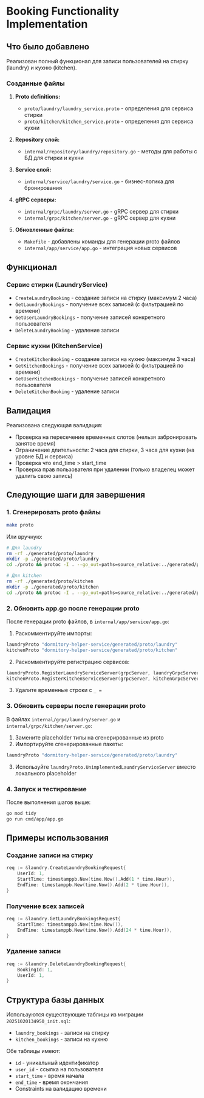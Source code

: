 # Booking Functionality Implementation

## Что было добавлено

Реализован полный функционал для записи пользователей на стирку (laundry) и кухню (kitchen).

### Созданные файлы

1. **Proto definitions:**
   - `proto/laundry/laundry_service.proto` - определения для сервиса стирки
   - `proto/kitchen/kitchen_service.proto` - определения для сервиса кухни

2. **Repository слой:**
   - `internal/repository/laundry/repository.go` - методы для работы с БД для стирки и кухни

3. **Service слой:**
   - `internal/service/laundry/service.go` - бизнес-логика для бронирования

4. **gRPC серверы:**
   - `internal/grpc/laundry/server.go` - gRPC сервер для стирки
   - `internal/grpc/kitchen/server.go` - gRPC сервер для кухни

5. **Обновленные файлы:**
   - `Makefile` - добавлены команды для генерации proto файлов
   - `internal/app/service/app.go` - интеграция новых сервисов

## Функционал

### Сервис стирки (LaundryService)

- `CreateLaundryBooking` - создание записи на стирку (максимум 2 часа)
- `GetLaundryBookings` - получение всех записей (с фильтрацией по времени)
- `GetUserLaundryBookings` - получение записей конкретного пользователя
- `DeleteLaundryBooking` - удаление записи

### Сервис кухни (KitchenService)

- `CreateKitchenBooking` - создание записи на кухню (максимум 3 часа)
- `GetKitchenBookings` - получение всех записей (с фильтрацией по времени)
- `GetUserKitchenBookings` - получение записей конкретного пользователя
- `DeleteKitchenBooking` - удаление записи

## Валидация

Реализована следующая валидация:

- Проверка на пересечение временных слотов (нельзя забронировать занятое время)
- Ограничение длительности: 2 часа для стирки, 3 часа для кухни (на уровне БД и сервиса)
- Проверка что end_time > start_time
- Проверка прав пользователя при удалении (только владелец может удалить свою запись)

## Следующие шаги для завершения

### 1. Сгенерировать proto файлы

```bash
make proto
```

Или вручную:

```bash
# Для laundry
rm -rf ./generated/proto/laundry
mkdir -p ./generated/proto/laundry
cd ./proto && protoc -I . --go_out=paths=source_relative:../generated/proto --go-grpc_out=paths=source_relative:../generated/proto laundry/*.proto

# Для kitchen
rm -rf ./generated/proto/kitchen
mkdir -p ./generated/proto/kitchen
cd ./proto && protoc -I . --go_out=paths=source_relative:../generated/proto --go-grpc_out=paths=source_relative:../generated/proto kitchen/*.proto
```

### 2. Обновить app.go после генерации proto

После генерации proto файлов, в `internal/app/service/app.go`:

1. Раскомментируйте импорты:

```go
laundryProto "dormitory-helper-service/generated/proto/laundry"
kitchenProto "dormitory-helper-service/generated/proto/kitchen"
```

2. Раскомментируйте регистрацию сервисов:

```go
laundryProto.RegisterLaundryServiceServer(grpcServer, laundryGrpcServer)
kitchenProto.RegisterKitchenServiceServer(grpcServer, kitchenGrpcServer)
```

3. Удалите временные строки с `_ =`

### 3. Обновить серверы после генерации proto

В файлах `internal/grpc/laundry/server.go` и `internal/grpc/kitchen/server.go`:

1. Замените placeholder типы на сгенерированные из proto
2. Импортируйте сгенерированные пакеты:

```go
laundryProto "dormitory-helper-service/generated/proto/laundry"
```

3. Используйте `laundryProto.UnimplementedLaundryServiceServer` вместо локального placeholder

### 4. Запуск и тестирование

После выполнения шагов выше:

```bash
go mod tidy
go run cmd/app/app.go
```

## Примеры использования

### Создание записи на стирку

```go
req := &laundry.CreateLaundryBookingRequest{
    UserId: 1,
    StartTime: timestamppb.New(time.Now().Add(1 * time.Hour)),
    EndTime: timestamppb.New(time.Now().Add(2 * time.Hour)),
}
```

### Получение всех записей

```go
req := &laundry.GetLaundryBookingsRequest{
    StartTime: timestamppb.New(time.Now()),
    EndTime: timestamppb.New(time.Now().Add(24 * time.Hour)),
}
```

### Удаление записи

```go
req := &laundry.DeleteLaundryBookingRequest{
    BookingId: 1,
    UserId: 1,
}
```

## Структура базы данных

Используются существующие таблицы из миграции `20251020134950_init.sql`:

- `laundry_bookings` - записи на стирку
- `kitchen_bookings` - записи на кухню

Обе таблицы имеют:

- `id` - уникальный идентификатор
- `user_id` - ссылка на пользователя
- `start_time` - время начала
- `end_time` - время окончания
- Constraints на валидацию времени

